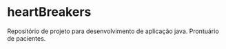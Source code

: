 # heartBreakers
Repositório de projeto para desenvolvimento de aplicação java.
Prontuário de pacientes.
